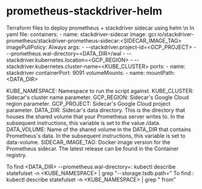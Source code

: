 # prometheus-stackdriver-helm
Terraform files to deploy prometheus + stackdriver sidecar using helm \n
In yaml file:
    containers:
      - name: stackdriver-sidecar
        image: gcr.io/stackdriver-prometheus/stackdriver-prometheus-sidecar:<SIDECAR_IMAGE_TAG>
        imagePullPolicy: Always
        args:
          - --stackdriver.project-id=<GCP_PROJECT>
          - --prometheus.wal-directory=<DATA_DIR>/wal
          - --stackdriver.kubernetes.location=<GCP_REGION>
          - --stackdriver.kubernetes.cluster-name=<KUBE_CLUSTER>
          ports:
          - name: stackdriver
            containerPort: 9091
        volumeMounts:
          - name:    <DATA>
            mountPath: <DATA_DIR>
  
KUBE_NAMESPACE: Namespace to run the script against.
KUBE_CLUSTER: Sidecar's cluster name parameter.
GCP_REGION: Sidecar's Google Cloud region parameter.
GCP_PROJECT: Sidecar's Google Cloud project parameter.
DATA_DIR: Sidecar's data directory. This is the directory that houses the shared volume that your Prometheus server writes to. In the subsequent instructions, this variable is set to the value /data.
DATA_VOLUME: Name of the shared volume in the DATA_DIR that contains Prometheus's data. In the subsequent instructions, this variable is set to data-volume.
SIDECAR_IMAGE_TAG: Docker image version for the Prometheus sidecar. The latest release can be found in the Container registry.
  
  
To find <DATA_DIR> --prometheus.wal-directory=:
kubectl describe statefulset -n <KUBE_NAMESPACE> | grep "--storage.tsdb.path="
To find <DATA>:
kubectl describe statefulset -n <KUBE_NAMESPACE> | grep "<DATA> from"
  
